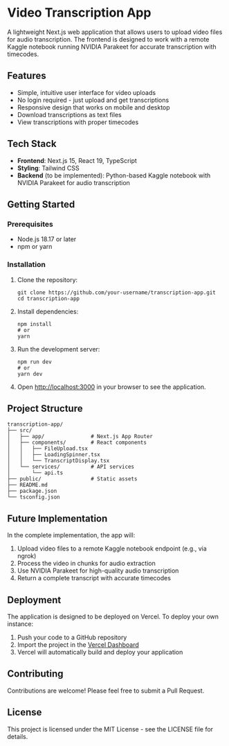 # Video Transcription App

A lightweight Next.js web application that allows users to upload video files for audio transcription. The frontend is designed to work with a remote Kaggle notebook running NVIDIA Parakeet for accurate transcription with timecodes.

## Features

- Simple, intuitive user interface for video uploads
- No login required - just upload and get transcriptions
- Responsive design that works on mobile and desktop
- Download transcriptions as text files
- View transcriptions with proper timecodes

## Tech Stack

- **Frontend**: Next.js 15, React 19, TypeScript
- **Styling**: Tailwind CSS
- **Backend** (to be implemented): Python-based Kaggle notebook with NVIDIA Parakeet for audio transcription

## Getting Started

### Prerequisites

- Node.js 18.17 or later
- npm or yarn

### Installation

1. Clone the repository:
   ```
   git clone https://github.com/your-username/transcription-app.git
   cd transcription-app
   ```

2. Install dependencies:
   ```
   npm install
   # or
   yarn
   ```

3. Run the development server:
   ```
   npm run dev
   # or
   yarn dev
   ```

4. Open [http://localhost:3000](http://localhost:3000) in your browser to see the application.

## Project Structure

```
transcription-app/
├── src/
│   ├── app/               # Next.js App Router
│   ├── components/        # React components
│   │   ├── FileUpload.tsx
│   │   ├── LoadingSpinner.tsx
│   │   └── TranscriptDisplay.tsx
│   └── services/          # API services
│       └── api.ts
├── public/                # Static assets
├── README.md
├── package.json
└── tsconfig.json
```

## Future Implementation

In the complete implementation, the app will:

1. Upload video files to a remote Kaggle notebook endpoint (e.g., via ngrok)
2. Process the video in chunks for audio extraction
3. Use NVIDIA Parakeet for high-quality audio transcription
4. Return a complete transcript with accurate timecodes

## Deployment

The application is designed to be deployed on Vercel. To deploy your own instance:

1. Push your code to a GitHub repository
2. Import the project in the [Vercel Dashboard](https://vercel.com/import)
3. Vercel will automatically build and deploy your application

## Contributing

Contributions are welcome! Please feel free to submit a Pull Request.

## License

This project is licensed under the MIT License - see the LICENSE file for details.
